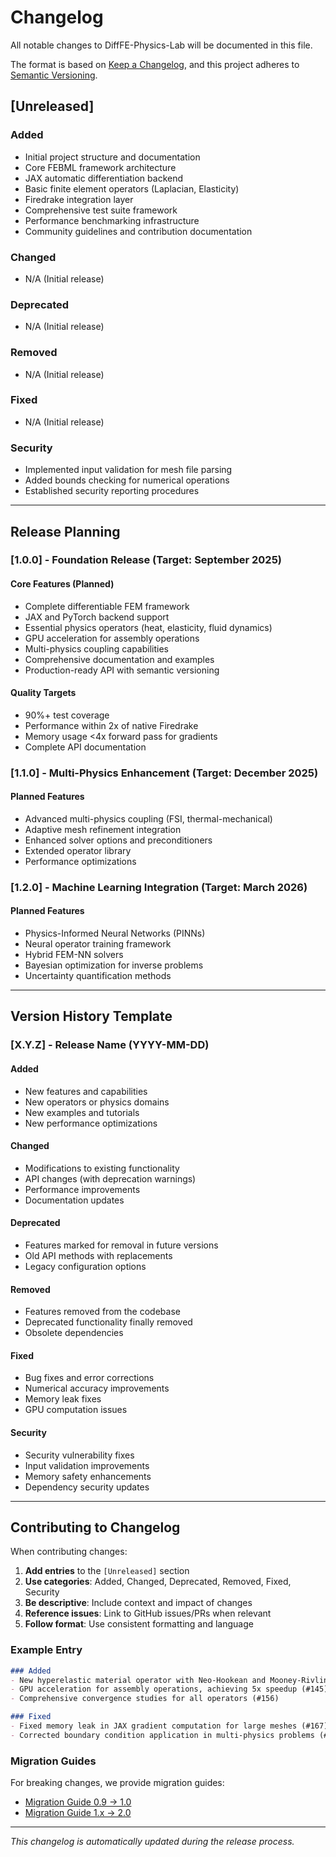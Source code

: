 # Changelog

All notable changes to DiffFE-Physics-Lab will be documented in this file.

The format is based on [Keep a Changelog](https://keepachangelog.com/en/1.0.0/),
and this project adheres to [Semantic Versioning](https://semver.org/spec/v2.0.0.html).

## [Unreleased]

### Added
- Initial project structure and documentation
- Core FEBML framework architecture
- JAX automatic differentiation backend
- Basic finite element operators (Laplacian, Elasticity)
- Firedrake integration layer
- Comprehensive test suite framework
- Performance benchmarking infrastructure
- Community guidelines and contribution documentation

### Changed
- N/A (Initial release)

### Deprecated
- N/A (Initial release)

### Removed
- N/A (Initial release)

### Fixed
- N/A (Initial release)

### Security
- Implemented input validation for mesh file parsing
- Added bounds checking for numerical operations
- Established security reporting procedures

---

## Release Planning

### [1.0.0] - Foundation Release (Target: September 2025)

#### Core Features (Planned)
- Complete differentiable FEM framework
- JAX and PyTorch backend support
- Essential physics operators (heat, elasticity, fluid dynamics)
- GPU acceleration for assembly operations
- Multi-physics coupling capabilities
- Comprehensive documentation and examples
- Production-ready API with semantic versioning

#### Quality Targets
- 90%+ test coverage
- Performance within 2x of native Firedrake
- Memory usage <4x forward pass for gradients
- Complete API documentation

### [1.1.0] - Multi-Physics Enhancement (Target: December 2025)

#### Planned Features
- Advanced multi-physics coupling (FSI, thermal-mechanical)
- Adaptive mesh refinement integration
- Enhanced solver options and preconditioners
- Extended operator library
- Performance optimizations

### [1.2.0] - Machine Learning Integration (Target: March 2026)

#### Planned Features
- Physics-Informed Neural Networks (PINNs)
- Neural operator training framework
- Hybrid FEM-NN solvers
- Bayesian optimization for inverse problems
- Uncertainty quantification methods

---

## Version History Template

### [X.Y.Z] - Release Name (YYYY-MM-DD)

#### Added
- New features and capabilities
- New operators or physics domains
- New examples and tutorials
- New performance optimizations

#### Changed
- Modifications to existing functionality
- API changes (with deprecation warnings)
- Performance improvements
- Documentation updates

#### Deprecated
- Features marked for removal in future versions
- Old API methods with replacements
- Legacy configuration options

#### Removed
- Features removed from the codebase
- Deprecated functionality finally removed
- Obsolete dependencies

#### Fixed
- Bug fixes and error corrections
- Numerical accuracy improvements
- Memory leak fixes
- GPU computation issues

#### Security
- Security vulnerability fixes
- Input validation improvements
- Memory safety enhancements
- Dependency security updates

---

## Contributing to Changelog

When contributing changes:

1. **Add entries** to the `[Unreleased]` section
2. **Use categories**: Added, Changed, Deprecated, Removed, Fixed, Security
3. **Be descriptive**: Include context and impact of changes
4. **Reference issues**: Link to GitHub issues/PRs when relevant
5. **Follow format**: Use consistent formatting and language

### Example Entry

```markdown
### Added
- New hyperelastic material operator with Neo-Hookean and Mooney-Rivlin models (#123)
- GPU acceleration for assembly operations, achieving 5x speedup (#145)
- Comprehensive convergence studies for all operators (#156)

### Fixed
- Fixed memory leak in JAX gradient computation for large meshes (#167)
- Corrected boundary condition application in multi-physics problems (#178)
```

### Migration Guides

For breaking changes, we provide migration guides:

- [Migration Guide 0.9 → 1.0](docs/migration/0.9-to-1.0.md)
- [Migration Guide 1.x → 2.0](docs/migration/1.x-to-2.0.md)

---

*This changelog is automatically updated during the release process.*
